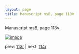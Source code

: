```yaml
---
layout: page
title: Manuscript msB, page 113v
---
```


Manuscript msB, page 113v

[![image](http://www.homermultitext.org/iipsrv?OBJ=IIP,1.0&FIF=/project/homer/pyramidal/deepzoom/hmt/vbbifolio/v1/vb_113v_114r.tif&WID=100&CVT=JPEG)](http://www.homermultitext.org/ict2/?urn=urn:cite2:hmt:vbbifolio.v1:vb_113v_114r)

prev:  [113r](../113r) | next:  [114r](../114r)


